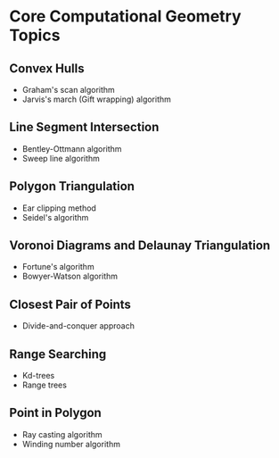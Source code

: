 # Core Computational Geometry Topics
## Convex Hulls
- Graham's scan algorithm
- Jarvis's march (Gift wrapping) algorithm
## Line Segment Intersection
- Bentley-Ottmann algorithm
- Sweep line algorithm
## Polygon Triangulation
- Ear clipping method
- Seidel's algorithm
## Voronoi Diagrams and Delaunay Triangulation
- Fortune's algorithm
- Bowyer-Watson algorithm
## Closest Pair of Points
- Divide-and-conquer approach
## Range Searching
- Kd-trees
- Range trees
## Point in Polygon
- Ray casting algorithm
- Winding number algorithm
